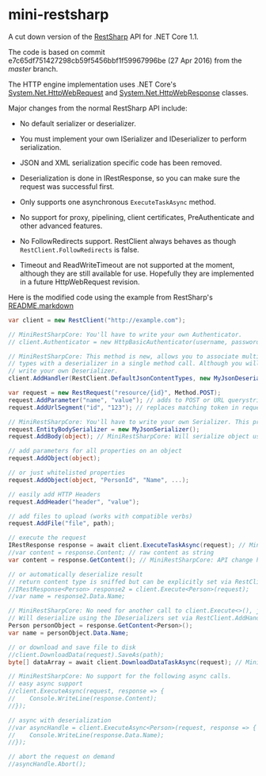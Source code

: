 # mini-restsharp

A cut down version of the [RestSharp](http://github.com/restsharp/RestSharp) API for .NET Core 1.1.

The code is based on commit e7c65df751427298cb59f5456bbf1f59967996be (27 Apr 2016) from the *master* branch.

The HTTP engine implementation uses .NET Core's [System.Net.HttpWebRequest](https://docs.microsoft.com/en-us/dotnet/core/api/system.net.httpwebrequest) and [System.Net.HttpWebResponse](https://docs.microsoft.com/en-us/dotnet/core/api/system.net.httpwebresponse) classes.

Major changes from the normal RestSharp API include:

* No default serializer or deserializer.

* You must implement your own ISerializer and IDeserializer to perform serialization.

* JSON and XML serialization specific code has been removed.

* Deserialization is done in IRestResponse, so you can make sure the request was successful first.

* Only supports one asynchronous `ExecuteTaskAsync` method.

* No support for proxy, pipelining, client certificates, PreAuthenticate and other advanced features.

* No FollowRedirects support. RestClient always behaves as though `RestClient.FollowRedirects` is false.

* Timeout and ReadWriteTimeout are not supported at the moment, although they are still available for use. Hopefully they are implemented in a future HttpWebRequest revision.

Here is the modified code using the example from RestSharp's [README.markdown](https://github.com/restsharp/RestSharp/blob/master/README.markdown)

```csharp
var client = new RestClient("http://example.com");

// MiniRestSharpCore: You'll have to write your own Authenticator.
// client.Authenticator = new HttpBasicAuthenticator(username, password);

// MiniRestSharpCore: This method is new, allows you to associate multiple content
// types with a deserializer in a single method call. Although you will have to
// write your own Deserializer.
client.AddHandler(RestClient.DefaultJsonContentTypes, new MyJsonDeserializer());

var request = new RestRequest("resource/{id}", Method.POST);
request.AddParameter("name", "value"); // adds to POST or URL querystring based on Method
request.AddUrlSegment("id", "123"); // replaces matching token in request.Resource

// MiniRestSharpCore: You'll have to write your own Serializer. This property is new.
request.EntityBodySerializer = new MyJsonSerializer();
request.AddBody(object); // MiniRestSharpCore: Will serialize object using MyJsonSerializer.

// add parameters for all properties on an object
request.AddObject(object);

// or just whitelisted properties
request.AddObject(object, "PersonId", "Name", ...);

// easily add HTTP Headers
request.AddHeader("header", "value");

// add files to upload (works with compatible verbs)
request.AddFile("file", path);

// execute the request
IRestResponse response = await client.ExecuteTaskAsync(request); // MiniRestSharpCore: TaskAsync style call.
//var content = response.Content; // raw content as string
var content = response.GetContent(); // MiniRestSharpCore: API change here.

// or automatically deserialize result
// return content type is sniffed but can be explicitly set via RestClient.AddHandler();
//IRestResponse<Person> response2 = client.Execute<Person>(request);
//var name = response2.Data.Name;

// MiniRestSharpCore: No need for another call to client.Execute<>(), just re-use response.
// Will deserialize using the IDeserializers set via RestClient.AddHandler();
Person personObject = response.GetContent<Person>();
var name = personObject.Data.Name;

// or download and save file to disk
//client.DownloadData(request).SaveAs(path);
byte[] dataArray = await client.DownloadDataTaskAsync(request); // MiniRestSharpCore: TaskAsync style call.

// MiniRestSharpCore: No support for the following async calls.
// easy async support
//client.ExecuteAsync(request, response => {
//    Console.WriteLine(response.Content);
//});

// async with deserialization
//var asyncHandle = client.ExecuteAsync<Person>(request, response => {
//    Console.WriteLine(response.Data.Name);
//});

// abort the request on demand
//asyncHandle.Abort();
```
